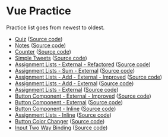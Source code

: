 # Vue Practice

Practice list goes from newest to oldest.

- [Quiz](https://daniel.harka.com/sportradar/vue-practice/203-quiz/dist/) ([Source code](https://github.com/MrDanielHarka/sportradar/tree/main/vue-practice/203-quiz/))
- [Notes](https://daniel.harka.com/sportradar/vue-practice/202-notes/dist/) ([Source code](https://github.com/MrDanielHarka/sportradar/tree/main/vue-practice/202-notes/))
- [Counter](https://daniel.harka.com/sportradar/vue-practice/201-counter/dist/) ([Source code](https://github.com/MrDanielHarka/sportradar/tree/main/vue-practice/201-counter/))
- [Simple Tweets](https://daniel.harka.com/sportradar/vue-practice/101-simple-tweets/) ([Source code](https://github.com/MrDanielHarka/sportradar/tree/main/vue-practice/101-simple-tweets/))
- [Assignment Lists - External - Refactored](https://daniel.harka.com/sportradar/vue-practice/011-assignment-lists-external-refactored/) ([Source code](https://github.com/MrDanielHarka/sportradar/tree/main/vue-practice/011-assignment-lists-external-refactored/))
- [Assignment Lists - Sum - External](https://daniel.harka.com/sportradar/vue-practice/010-assignment-lists-sum-external/) ([Source code](https://github.com/MrDanielHarka/sportradar/tree/main/vue-practice/010-assignment-lists-sum-external/))
- [Assignment Lists - Add - External - Improved](https://daniel.harka.com/sportradar/vue-practice/009-assignment-lists-add-external-improved) ([Source code](https://github.com/MrDanielHarka/sportradar/tree/main/vue-practice/009-assignment-lists-add-external-improved/))
- [Assignment Lists - Add - External](https://daniel.harka.com/sportradar/vue-practice/008-assignment-lists-add-external/) ([Source code](https://github.com/MrDanielHarka/sportradar/tree/main/vue-practice/008-assignment-lists-add-external/))
- [Assignment Lists - External](https://daniel.harka.com/sportradar/vue-practice/007-assignment-lists-external/) ([Source code](https://github.com/MrDanielHarka/sportradar/tree/main/vue-practice/007-assignment-lists-external/))
- [Button Component - External - Improved](https://daniel.harka.com/sportradar/vue-practice/006-button-component-external-improved/) ([Source code](https://github.com/MrDanielHarka/sportradar/tree/main/vue-practice/006-button-component-external-improved/))
- [Button Component - External](https://daniel.harka.com/sportradar/vue-practice/005-button-component-external/) ([Source code](https://github.com/MrDanielHarka/sportradar/tree/main/vue-practice/005-button-component-external/))
- [Button Component - Inline](https://daniel.harka.com/sportradar/vue-practice/004-button-component-inline/) ([Source code](https://github.com/MrDanielHarka/sportradar/tree/main/vue-practice/004-button-component-inline/))
- [Assignment Lists - Inline](https://daniel.harka.com/sportradar/vue-practice/003-assignment-lists-inline/) ([Source code](https://github.com/MrDanielHarka/sportradar/tree/main/vue-practice/003-assignment-lists-inline/))
- [Button Color Changer](https://daniel.harka.com/sportradar/vue-practice/002-button-color-changer/) ([Source code](https://github.com/MrDanielHarka/sportradar/tree/main/vue-practice/002-button-color-changer/))
- [Input Two Way Binding](https://daniel.harka.com/sportradar/vue-practice/001-input-two-way-binding/) ([Source code](https://github.com/MrDanielHarka/sportradar/tree/main/vue-practice/001-input-two-way-binding/))
